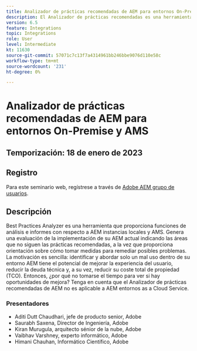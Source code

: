 ```yaml
---
title: Analizador de prácticas recomendadas de AEM para entornos On-Premise y AMS
description: El Analizador de prácticas recomendadas es una herramienta que proporciona funciones de análisis e informes con respecto a las instancias AEM locales y AMS. Genera una evaluación de la implementación de su AEM actual indicando las áreas que no siguen las prácticas recomendadas, a la vez que proporciona orientación sobre cómo tomar medidas para remediar posibles problemas.
version: 6.5
feature: Integrations
topic: Integrations
role: User
level: Intermediate
kt: 11630
source-git-commit: 57071c7c13f7a4314961bb246bbe9076d110e58c
workflow-type: tm+mt
source-wordcount: '231'
ht-degree: 0%

---
```


# Analizador de prácticas recomendadas de AEM para entornos On-Premise y AMS

## Temporización: 18 de enero de 2023

## Registro

Para este seminario web, regístrese a través de [Adobe AEM grupo de usuarios](https://aem-augs.adobe.com/).

## Descripción

Best Practices Analyzer es una herramienta que proporciona funciones de análisis e informes con respecto a AEM instancias locales y AMS. Genera una evaluación de la implementación de su AEM actual indicando las áreas que no siguen las prácticas recomendadas, a la vez que proporciona orientación sobre cómo tomar medidas para remediar posibles problemas. La motivación es sencilla: identificar y abordar solo un mal uso dentro de su entorno AEM tiene el potencial de mejorar la experiencia del usuario, reducir la deuda técnica y, a su vez, reducir su coste total de propiedad (TCO). Entonces, ¿por qué no tomarse el tiempo para ver si hay oportunidades de mejora?
Tenga en cuenta que el Analizador de prácticas recomendadas de AEM no es aplicable a AEM entornos as a Cloud Service.

### Presentadores

* Aditi Dutt Chaudhari, jefe de producto senior, Adobe
* Saurabh Saxena, Director de Ingeniería, Adobe
* Kiran Murugula, arquitecto sénior de la nube, Adobe
* Vaibhav Varshney, experto informático, Adobe
* Himani Chauhan, Informático Científico, Adobe

